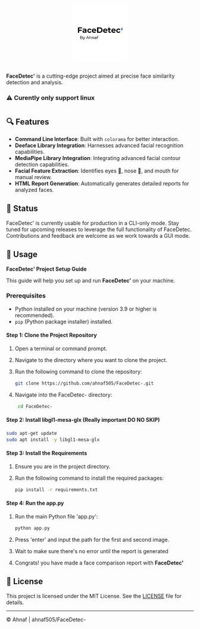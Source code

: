 <p align="center">
  <a>
    <img src="src/FaceDetec-logo.png" alt="Logo" width=150 height=150>
  </a>
</p>

## 
**FaceDetec'** is a cutting-edge project aimed at precise face similarity detection and analysis.

### ⚠ Curently only support linux
# 
## 🔍 Features

- **Command Line Interface**: Built with `colorama` for better interaction.
- **Deeface Library Integration**: Harnesses advanced facial recognition capabilities.
- **MediaPipe Library Integration**: Integrating advanced facial contour detection capabilities.
- **Facial Feature Extraction**: Identifies eyes 👀, nose 👃, and mouth for manual review.
- **HTML Report Generation**: Automatically generates detailed reports for analyzed faces.

## 🚀 Status

FaceDetec' is currently usable for production in a CLI-only mode. Stay tuned for upcoming releases to leverage the full functionality of FaceDetec. Contributions and feedback are welcome as we work towards a GUI mode.

## 📝 Usage

**FaceDetec' Project Setup Guide**

This guide will help you set up and run **FaceDetec'** on your machine.

### Prerequisites

- Python installed on your machine (version 3.9 or higher is recommended).
- `pip` (Python package installer) installed.

#### Step 1: Clone the Project Repository

1. Open a terminal or command prompt.
2. Navigate to the directory where you want to clone the project.
3. Run the following command to clone the repository:

    ```sh
    git clone https://github.com/ahnaf505/FaceDetec-.git
    ```

4. Navigate into the FaceDetec- directory:

   ```sh
    cd FaceDetec-
    ```

#### Step 2: Install libgl1-mesa-glx (Really important DO NO SKIP)

  ```sh
  sudo apt-get update
  sudo apt install -y libgl1-mesa-glx
   ```

#### Step 3: Install the Requirements

1. Ensure you are in the project directory.
2. Run the following command to install the required packages:

    ```sh
    pip install -r requirements.txt
    ```

#### Step 4: Run the app.py

1. Run the main Python file 'app.py':

    ```sh
    python app.py
    ```

2. Press 'enter' and input the path for the first and second image.
3. Wait to make sure there's no error until the report is generated
4. Congrats! you have made a face comparison report with **FaceDetec'**

## 📄 License

This project is licensed under the MIT License. See the [LICENSE](LICENSE) file for details.

---

© Ahnaf | ahnaf505/FaceDetec-
